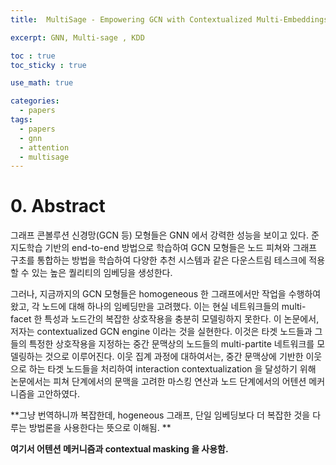 ```yaml
---
title:  MultiSage - Empowering GCN with Contextualized Multi-Embeddings on Web-Scale Multipartite Networks (KDD 2020)

excerpt: GNN, Multi-sage , KDD

toc : true
toc_sticky : true  

use_math: true

categories:
  - papers
tags:
  - papers
  - gnn
  - attention
  - multisage
---
```


# 0. Abstract
그래프 콘볼루션 신경망(GCN 등) 모형들은 GNN 에서 강력한 성능을 보이고 있다. 준지도학습 기반의 end-to-end 방법으로 학습하여
GCN 모형들은 노드 피쳐와 그래프 구초를 통합하는 방법을 학습하여 다양한 추천 시스템과 같은 다운스트림 테스크에 적용할 수 있는 높은 퀄리티의 임베딩을
생성한다. 

그러나, 지금까지의 GCN 모형들은 homogeneous 한 그래프에서만 작업을 수행하여 왔고, 각 노드에 대해
하나의 임베딩만을 고려했다. 이는 현실 네트워크들의 multi-facet 한 특성과 노드간의 복잡한 상호작용을
충분히 모델링하지 못한다. 이 논문에서, 저자는 contextualized GCN engine 이라는 것을 실현한다.
이것은 타겟 노드들과 그들의 특정한 상호작용을 지정하는 중간 문맥상의 노드들의 multi-partite 네트워크를 모델링하는
것으로 이루어진다. 이웃 집계 과정에 대하여서는, 중간 문맥상에 기반한 이웃으로 하는 타겟 노드들을  처리하여 
interaction contextualization 을 달성하기 위해 
논문에서는 피쳐 단계에서의 문맥을 고려한 마스킹 연산과 노드 단계에서의 어텐션 메커니즘을 고안하였다.  

**그냥 번역하니까 복잡한데, hogeneous 그래프, 단일 임베딩보다 더 복잡한 것을 다루는 방법론을 사용한다는 뜻으로 이해됨. **

**여기서 어텐션 메커니즘과 contextual masking 을 사용함.**